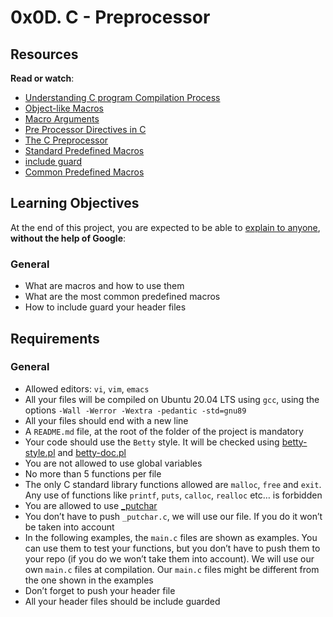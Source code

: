 
# 0x0D. C - Preprocessor
## Resources

**Read or watch**:

-   [Understanding C program Compilation Process](https://intranet.hbtn.io/rltoken/UlmUG7PSamY2_qL6xze6wg "Understanding C program Compilation Process")
-   [Object-like Macros](https://intranet.hbtn.io/rltoken/KAqnlwAvPZ84KI2JFlJpSg "Object-like Macros")
-   [Macro Arguments](https://intranet.hbtn.io/rltoken/cJyU0mmGRx_Wd9x8WwygOQ "Macro Arguments")
-   [Pre Processor Directives in C](https://intranet.hbtn.io/rltoken/A5176irunoejPUjwT3pFCQ "Pre Processor Directives in C")
-   [The C Preprocessor](https://intranet.hbtn.io/rltoken/lgohqkU5DlzUBkO2MeMmHA "The C Preprocessor")
-   [Standard Predefined Macros](https://intranet.hbtn.io/rltoken/C47iIZ3tGug6sklTB7hT_Q "Standard Predefined Macros")
-   [include guard](https://intranet.hbtn.io/rltoken/sqLUMtBCgAAXVdhIaVoaWQ "include guard")
-   [Common Predefined Macros](https://intranet.hbtn.io/rltoken/fJJUPJ-zZXlh3db00FEsJw "Common Predefined Macros")

## Learning Objectives

At the end of this project, you are expected to be able to  [explain to anyone](https://intranet.hbtn.io/rltoken/mn8Yoq1uLMNqJfqX1eFYkw "explain to anyone"),  **without the help of Google**:

### General

-   What are macros and how to use them
-   What are the most common predefined macros
-   How to include guard your header files

## Requirements

### General

-   Allowed editors:  `vi`,  `vim`,  `emacs`
-   All your files will be compiled on Ubuntu 20.04 LTS using  `gcc`, using the options  `-Wall -Werror -Wextra -pedantic -std=gnu89`
-   All your files should end with a new line
-   A  `README.md`  file, at the root of the folder of the project is mandatory
-   Your code should use the  `Betty`  style. It will be checked using  [betty-style.pl](https://github.com/holbertonschool/Betty/blob/master/betty-style.pl "betty-style.pl")  and  [betty-doc.pl](https://github.com/holbertonschool/Betty/blob/master/betty-doc.pl "betty-doc.pl")
-   You are not allowed to use global variables
-   No more than 5 functions per file
-   The only C standard library functions allowed are  `malloc`,  `free`  and  `exit`. Any use of functions like  `printf`,  `puts`,  `calloc`,  `realloc`  etc… is forbidden
-   You are allowed to use  [_putchar](https://github.com/holbertonschool/_putchar.c/blob/master/_putchar.c "_putchar")
-   You don’t have to push  `_putchar.c`, we will use our file. If you do it won’t be taken into account
-   In the following examples, the  `main.c`  files are shown as examples. You can use them to test your functions, but you don’t have to push them to your repo (if you do we won’t take them into account). We will use our own  `main.c`  files at compilation. Our  `main.c`  files might be different from the one shown in the examples
-   Don’t forget to push your header file
-   All your header files should be include guarded
